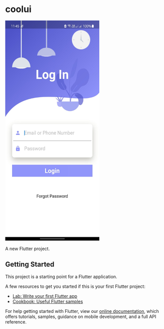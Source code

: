 # coolui

<img src="https://github.com/Omkar0114/coolui/blob/master/demo/UI%20loginpAGE.jpg" height="700" width="300">

<!-- ![](https://github.com/Omkar0114/coolui/blob/master/demo/UI%20loginpAGE.jpg) -->

A new Flutter project.

## Getting Started

This project is a starting point for a Flutter application.

A few resources to get you started if this is your first Flutter project:

- [Lab: Write your first Flutter app](https://flutter.dev/docs/get-started/codelab)
- [Cookbook: Useful Flutter samples](https://flutter.dev/docs/cookbook)

For help getting started with Flutter, view our
[online documentation](https://flutter.dev/docs), which offers tutorials,
samples, guidance on mobile development, and a full API reference.
